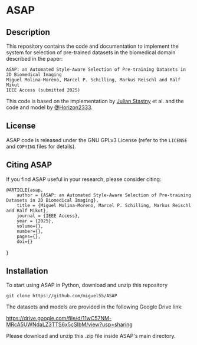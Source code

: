 # ASAP

## Description
This repository contains the code and documentation to implement the system for selection of pre-trained datasets in the biomedical domain described in the paper:

```
ASAP: an Automated Style-Aware Selection of Pre-training Datasets in 2D Biomedical Imaging
Miguel Molina-Moreno, Marcel P. Schilling, Markus Reischl and Ralf Mikut
IEEE Access (submitted 2025)
```

This code is based on the implementation by [Julian Stastny](https://github.com/julianstastny/VAE-ResNet18-PyTorch/blob/master/model.py) et al.
and the code and model by [@Horizon2333](https://github.com/Horizon2333/imagenet-autoencoder/).

## License

ASAP code is released under the GNU GPLv3 License (refer to the `LICENSE` and `COPYING` files for details).

## Citing ASAP

If you find ASAP useful in your research, please consider citing:

	@ARTICLE{asap,
		author = {ASAP: an Automated Style-Aware Selection of Pre-training Datasets in 2D Biomedical Imaging},
		title = {Miguel Molina-Moreno, Marcel P. Schilling, Markus Reischl and Ralf Mikut},
		journal = {IEEE Access},
		year = {2025},
		volume={},
		number={},
		pages={},
		doi={}
  }


## Installation

To start using ASAP in Python, download and unzip this repository
```
git clone https://github.com/miguel55/ASAP
```

The datasets and models are provided in the following Google Drive link:

https://drive.google.com/file/d/11wC57NM-MRcA5UWNdaLZ3TTS6x5cSIbM/view?usp=sharing

Please download and unzip this .zip file inside ASAP's main directory. 
